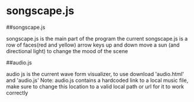 # songscape.js

##songscape.js

songscape.js is the main part of the program
the current songscape.js is a row of faces(red and yellow) arrow keys up and down move a sun (and directional light) to change the mood of the scene


##audio.js

audio js is the current wave form visualizer, to use download 'audio.html' and 'audio.js'
Note: audio.js contains a hardcoded link to a local music file, make sure to change this location to a valid local path or url
for it to work correctly
